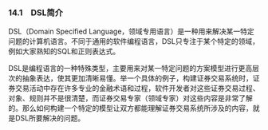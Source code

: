 ### 14.1　DSL简介

DSL（Domain Specified Language，领域专用语言）是一种用来解决某一特定问题的计算机语言。不同于通用的软件编程语言，DSL只专注于某个特定的领域，例如大家熟知的SQL和正则表达式。

DSL是编程语言的一种特殊类型，主要用来对某一特定问题的方案模型进行更高层次的抽象表达，使其更加清晰易懂。举一个具体的例子，构建证券交易系统时，证券交易活动中存在许多专业的金融术语和过程，软件开发者对这些证券交易过程、对象、规则并不是很清楚，而证券交易专家（领域专家）对这些内容是非常了解的。那么如何构建一个特定的模型让双方都能理解证券交易系统所涉及的内容，就是DSL所要解决的问题。

